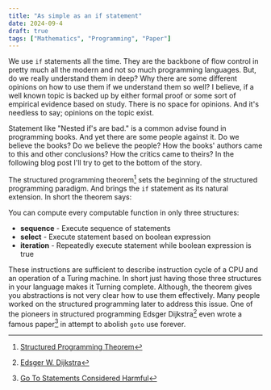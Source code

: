 ```yaml
---
title: "As simple as an if statement"
date: 2024-09-4
draft: true
tags: ["Mathematics", "Programming", "Paper"]
---
```


We use `if` statements all the time. They are the backbone of flow control in
pretty much all the modern and not so much programming languages. But, do we 
really understand them in deep? Why there are some different opinions on how
to use them if we understand them so well? I believe, if a well known topic is 
backed up by either formal proof or some sort of empirical evidence based on 
study. There is no space for opinions. And it's needless to say; opinions on 
the topic exist.

Statement like "Nested if's are bad." is a common advise found in programming books.
And yet there are some people against it. Do we believe the books? Do we believe
the people? How the books' authors came to this and other conclusions? How the
critics came to theirs? In the following blog post I'll try to get to the bottom
of the story.

The structured programming theorem[^1] sets the beginning of the structured
programming paradigm. And brings the `if` statement as its natural extension.
In short the theorem says:

You can compute every computable function in only three structures:
* **sequence** - Execute sequence of statements
* **select** - Execute statement based on boolean expression
* **iteration** - Repeatedly execute statement while boolean expression is true

These instructions are sufficient to describe instruction cycle of a CPU and an
operation of a Turing machine. In short just having those three structures in
your language makes it Turning complete. Although, the theorem gives you
abstractions is not very clear how to use them effectively. Many people worked
on the structured programming later to address this issue. One of the pioneers
in structured programming Edsger Dijkstra[^2] even wrote a famous paper[^3] in 
attempt to abolish `goto` use forever.

[^1]: [Structured Programming Theorem](https://en.wikipedia.org/wiki/Structured_program_theorem)
[^2]: [Edsger W. Dijkstra](https://en.wikipedia.org/wiki/Edsger_W._Dijkstra)
[^3]: [Go To Statements Considered Harmful](https://homepages.cwi.nl/~storm/teaching/reader/Dijkstra68.pdf)
